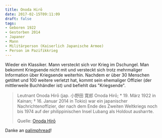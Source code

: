 ```yaml
---
title: Onoda Hirō
date: 2017-02-15T09:11:09
draft: false
tags:
- Geboren 1922
- Gestorben 2014
- Japaner
- Mann
- Militärperson (Kaiserlich Japanische Armee)
- Person im Pazifikkrieg
---
```


Wieder ein Klassiker. Mann versteckt sich vor Krieg im Dschungel. Man
bekommt Kriegsende nicht mit und versteckt sich trotz mehrmaliger
Information über Kriegsende weiterhin. Nachdem er über 30 Menschen getötet
und 100 weitere verletzt hat, kommt sein ehemaliger Offizier (der
mittlerweile Buchhändler ist) und befiehlt das "Kriegsende".

> Leutnant Onoda Hirō (jap. 小野田 寛郎 Onoda Hirō; * 19. März 1922 in
> Kainan; † 16. Januar 2014 in Tokio) war ein japanischer
> Nachrichtenoffizier, der nach dem Ende des Zweiten Weltkriegs noch bis
> 1974 auf der philippinischen Insel Lubang als Holdout ausharrte.
>
> Quelle: [Onoda Hirō](https://de.m.wikipedia.org/wiki/Onoda_Hirō)

Danke an [palimphread](https://twitter.com/palimphread)!